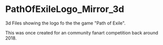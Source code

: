 # PathOfExileLogo_Mirror_3d

3d Files showing the logo fo the the game "Path of Exile". 

This was once created for an community fanart competition back around 2018.
